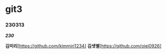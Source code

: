 # git3

### 230313
___230___

**김미리**[https://github.com/kimmiri1234]
**김샛별**[https://github.com/oiei0926]